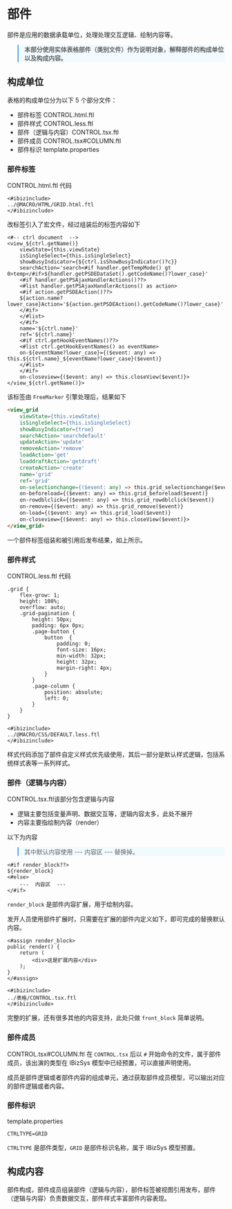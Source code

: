 # 部件

部件是应用的数据承载单位，处理处理交互逻辑、绘制内容等。

<blockquote style="border-color: #2892ec;background-color: #f0faff;">
    <p>
        <strong>
        本部分使用实体表格部件（类别文件）作为说明对象，解释部件的构成单位以及构成内容。
        </strong>
    </p>
</blockquote>


## 构成单位

表格的构成单位分为以下 5 个部分文件：

- 部件标签 CONTROL.html.ftl 
- 部件样式 CONTROL.less.ftl 
- 部件（逻辑与内容）CONTROL.tsx.ftl 
- 部件成员 CONTROL.tsx#COLUMN.ftl 
- 部件标识 template.properties 


### 部件标签

CONTROL.html.ftl 代码

```freemarker
<#ibizinclude>
../@MACRO/HTML/GRID.html.ftl
</#ibizinclude>
```

改标签引入了宏文件，经过组装后的标签内容如下

```freemarker
<#-- ctrl document  -->
<view_${ctrl.getName()} 
    viewState={this.viewState} 
    isSingleSelect={this.isSingleSelect} 
    showBusyIndicator={${ctrl.isShowBusyIndicator()?c}} 
    searchAction='search<#if handler.getTempMode() gt 0>temp</#if>${handler.getPSDEDataSet().getCodeName()?lower_case}' 
    <#if handler.getPSAjaxHandlerActions()??>
    <#list handler.getPSAjaxHandlerActions() as action>
    <#if action.getPSDEAction()??>
    ${action.name?lower_case}Action='${action.getPSDEAction().getCodeName()?lower_case}' 
    </#if> 
    </#list>
    </#if>
    name='${ctrl.name}' 
    ref='${ctrl.name}' 
    <#if ctrl.getHookEventNames()??>
    <#list ctrl.getHookEventNames() as eventName>
    on-${eventName?lower_case}={($event: any) => this.${ctrl.name}_${eventName?lower_case}($event)} 
    </#list>
    </#if>
    on-closeview={($event: any) => this.closeView($event)}>
</view_${ctrl.getName()}>
```
该标签由 `FreeMarker` 引擎处理后，结果如下

```html
<view_grid 
    viewState={this.viewState} 
    isSingleSelect={this.isSingleSelect} 
    showBusyIndicator={true} 
    searchAction='searchdefault' 
    updateAction='update' 
    removeAction='remove' 
    loadAction='get' 
    loaddraftAction='getdraft' 
    createAction='create' 
    name='grid' 
    ref='grid' 
    on-selectionchange={($event: any) => this.grid_selectionchange($event)} 
    on-beforeload={($event: any) => this.grid_beforeload($event)} 
    on-rowdblclick={($event: any) => this.grid_rowdblclick($event)} 
    on-remove={($event: any) => this.grid_remove($event)} 
    on-load={($event: any) => this.grid_load($event)} 
    on-closeview={($event: any) => this.closeView($event)}>
</view_grid>
```

一个部件标签组装和被引用后发布结果，如上所示。


### 部件样式

CONTROL.less.ftl 代码

```freemarker
.grid {
    flex-grow: 1;
    height: 100%;
    overflow: auto;
    .grid-pagination {
        height: 50px;
        padding: 6px 0px;
        .page-button {
            button  {
                padding: 0;
                font-size: 16px;
                min-width: 32px;
                height: 32px;
                margin-right: 4px;
            }
        }
        .page-column {
            position: absolute;
            left: 0;
        }
    }
}

<#ibizinclude>
../@MACRO/CSS/DEFAULT.less.ftl
</#ibizinclude>
```

样式代码添加了部件自定义样式优先级使用，其后一部分是默认样式逻辑，包括系统样式表等一系列样式。


### 部件（逻辑与内容）

CONTROL.tsx.ftl该部分包含逻辑与内容
- 逻辑主要包括变量声明、数据交互等，逻辑内容太多，此处不展开
- 内容主要指绘制内容（render）

以下为内容

<blockquote style="border-color: #2892ec;background-color: #f0faff;">
    <p>
        其中默认内容使用 ---  内容区  --- 替换掉。
    </p>
</blockquote>

```freemarker
<#if render_block??>
${render_block}
<#else>
    ---  内容区  ---
</#if>
```

`render_block` 是部件内容扩展，用于绘制内容。

发开人员使用部件扩展时，只需要在扩展的部件内定义如下，即可完成的替换默认内容。

```freemarker
<#assign render_block>
public render() {
    return (
        <div>这是扩展内容</div>
    );
}
</#assign>

<#ibizinclude>
../表格/CONTROL.tsx.ftl
</#ibizinclude>

```

完整的扩展，还有很多其他的内容支持，此处只做 `front_block` 简单说明。

### 部件成员

CONTROL.tsx#COLUMN.ftl 在 `CONTROL.tsx` 后以 `#` 开始命令的文件，属于部件成员，该出演的类型在 IBizSys 模型中已经预置，可以直接声明使用。

成员是部件逻辑或者部件内容的组成单元，通过获取部件成员模型，可以输出对应的部件逻辑或者内容。

### 部件标识

template.properties

```freemarker
CTRLTYPE=GRID
```
`CTRLTYPE` 是部件类型，`GRID` 是部件标识名称，属于 IBizSys 模型预置。


## 构成内容

部件构成，部件成员组装部件（逻辑与内容），部件标签被视图引用发布，部件（逻辑与内容）负责数据交互，部件样式丰富部件内容表现。